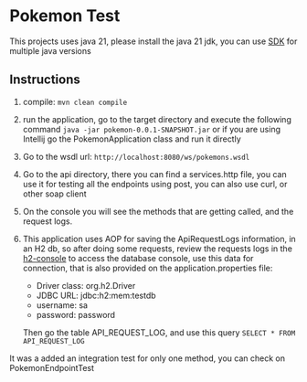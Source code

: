 # Pokemon Test
This projects uses java 21, please install the java 21 jdk, you can use [SDK](https://sdkman.io/usage) for multiple java versions

## Instructions
1. compile: `mvn clean compile`
2. run the application, go to the target directory and execute the following command
   `java -jar pokemon-0.0.1-SNAPSHOT.jar` or if you are using Intellij go the PokemonApplication class and run it directly
2. Go to the wsdl url: `http://localhost:8080/ws/pokemons.wsdl`
3. Go to the api directory, there you can find a services.http file,
    you can use it for testing all the endpoints using post, you  can also use curl, or other soap client
4. On the console you will see the methods that are getting called, and the request logs.
5. This application uses AOP for saving the ApiRequestLogs information, in an H2 db, so after doing some requests, review 
    the requests logs in the [h2-console](http://localhost:8080/h2-console/) to access the database console, 
    use this data for connection, that is also provided on the application.properties file:
    - Driver class: org.h2.Driver
    - JDBC URL: jdbc:h2:mem:testdb
    - username: sa
    - password: password
   
    Then go the table API_REQUEST_LOG, and use this query
   `SELECT * FROM API_REQUEST_LOG`
    
It was a added an integration test for only one method, you can check on PokemonEndpointTest





